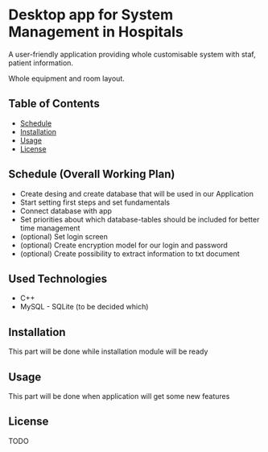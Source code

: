 # Desktop app for System Management in Hospitals
A user-friendly application providing whole customisable system with staf, patient information. 

Whole equipment and room layout.
## Table of Contents
- [Schedule](#schedule)
- [Installation](#installation)
- [Usage](#usage)
- [License](#license)
  
## Schedule (Overall Working Plan)
- Create desing and create database that will be used in our Application
- Start setting first steps and set fundamentals
- Connect database with app
- Set priorities about which database-tables should be included for better time management
- (optional) Set login screen
- (optional) Create encryption model for our login and password
- (optional) Create possibility to extract information to txt document

## Used Technologies
- C++
- MySQL - SQLite (to be decided which)

## Installation
This part will be done while installation module will be ready

## Usage
This part will be done when application will get some new features

## License
TODO
